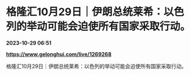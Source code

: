 # 格隆汇10月29日｜伊朗总统莱希：以色列的举动可能会迫使所有国家采取行动。

**2023-10-29 06:51**

**https://www.gelonghui.com/live/1269268**

格隆汇10月29日｜伊朗总统莱希：以色列的举动可能会迫使所有国家采取行动。